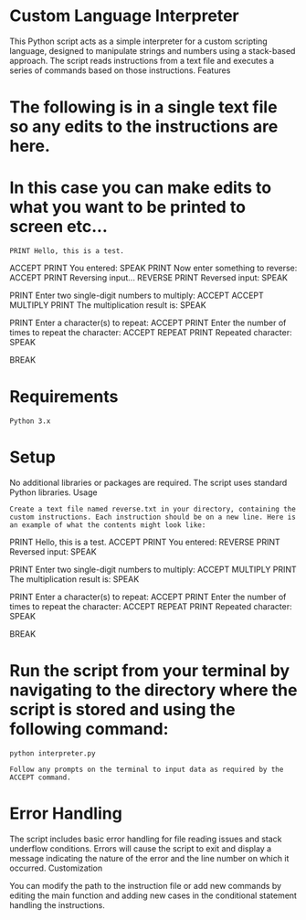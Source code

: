 # Custom Language Interpreter

This Python script acts as a simple interpreter for a custom scripting language, designed to manipulate strings and numbers using a stack-based approach. The script reads instructions from a text file and executes a series of commands based on those instructions.
Features
# The following is in a single text file so any edits to the instructions are here. 

# In this case you can make edits to what you want to be printed to screen etc... 


    PRINT Hello, this is a test.
ACCEPT
PRINT You entered:
SPEAK
PRINT Now enter something to reverse:
ACCEPT
PRINT Reversing input...
REVERSE
PRINT Reversed input:
SPEAK

PRINT Enter two single-digit numbers to multiply:
ACCEPT
ACCEPT
MULTIPLY
PRINT The multiplication result is:
SPEAK

PRINT Enter a character(s) to repeat:
ACCEPT
PRINT Enter the number of times to repeat the character:
ACCEPT
REPEAT
PRINT Repeated character:
SPEAK

BREAK

# Requirements

    Python 3.x

# Setup

No additional libraries or packages are required. The script uses standard Python libraries.
Usage

    Create a text file named reverse.txt in your directory, containing the custom instructions. Each instruction should be on a new line. Here is an example of what the contents might look like:

    

PRINT Hello, this is a test.
ACCEPT
PRINT You entered:
REVERSE
PRINT Reversed input:
SPEAK

PRINT Enter two single-digit numbers to multiply:
ACCEPT
MULTIPLY
PRINT The multiplication result is:
SPEAK

PRINT Enter a character(s) to repeat:
ACCEPT
PRINT Enter the number of times to repeat the character:
ACCEPT
REPEAT
PRINT Repeated character:
SPEAK

BREAK

# Run the script from your terminal by navigating to the directory where the script is stored and using the following command:

    python interpreter.py

    Follow any prompts on the terminal to input data as required by the ACCEPT command.

# Error Handling

The script includes basic error handling for file reading issues and stack underflow conditions. Errors will cause the script to exit and display a message indicating the nature of the error and the line number on which it occurred.
Customization

You can modify the path to the instruction file or add new commands by editing the main function and adding new cases in the conditional statement handling the instructions.
